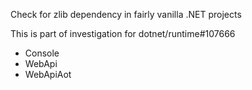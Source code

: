 Check for zlib dependency in fairly vanilla .NET projects

This is part of investigation for dotnet/runtime#107666

- Console
- WebApi
- WebApiAot
